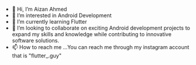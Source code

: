 - 👋 Hi, I’m Aizan Ahmed
- 👀 I’m interested in Android Development
- 🌱 I’m currently learning Flutter
- 💞️ I’m looking to collaborate on exciting Android development projects to expand my skills and knowledge while contributing to innovative software solutions.
- 📫 How to reach me ...You can reach me through my instagram account that is "flutter_.guy"

<!---
Aizyy008/Aizyy008 is a ✨ special ✨ repository because its `README.md` (this file) appears on your GitHub profile.
You can click the Preview link to take a look at your changes.
--->
